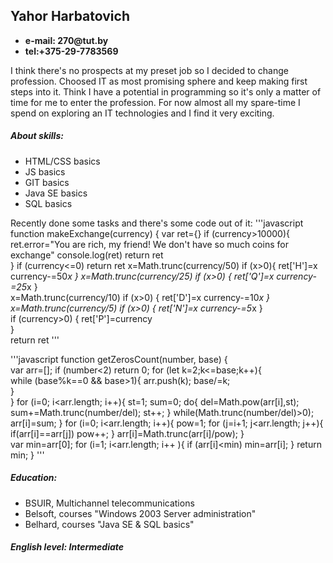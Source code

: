 ## Yahor Harbatovich

* __e-mail: 270@tut.by__
* __tel:+375-29-7783569__

I think there's no prospects at my preset job so I decided to change profession.
Choosed IT as most promising sphere and keep making first steps into it.
Think I have a potential in programming so it's only a matter of time for me to enter the profession.
For now almost all my spare-time I spend on exploring an IT technologies and I find it very exciting.

##### About skills:
* HTML/CSS basics
* JS basics
* GIT basics
* Java SE basics
* SQL basics

Recently done some tasks and there's some code out of it:
'''javascript
    function makeExchange(currency) {
    var ret={}
    if (currency>10000){
       ret.error="You are rich, my friend! We don't have so much coins for exchange"
       console.log(ret)
    return ret   
    }
    if (currency<=0) return ret
    x=Math.trunc(currency/50)
    if (x>0){
        ret['H']=x 
        currency-=50*x
    }
    x=Math.trunc(currency/25)
    if (x>0) {
        ret['Q']=x
        currency-=25*x
    }  
    x=Math.trunc(currency/10)
    if (x>0) {
        ret['D']=x
        currency-=10*x
    } 
    x=Math.trunc(currency/5)
    if (x>0) {
        ret['N']=x
        currency-=5*x
    }  
    if (currency>0) {
        ret['P']=currency      
    }  
    return ret
'''

'''javascript
function getZerosCount(number, base) {  
 var  arr=[];
 if (number<2) return 0;
for (let k=2;k<=base;k++){  
  while (base%k==0 && base>1){
    arr.push(k);
    base/=k;    
  }   
}
for (i=0; i<arr.length; i++){
  st=1;
  sum=0;
  do{
    del=Math.pow(arr[i],st);
    sum+=Math.trunc(number/del);
    st++;
    }
  while(Math.trunc(number/del)>0);
  arr[i]=sum; 
}
for (i=0; i<arr.length; i++){
  pow=1;
  for (j=i+1; j<arr.length; j++){
    if(arr[i]==arr[j]) pow++;
  }
  arr[i]=Math.trunc(arr[i]/pow);
}  
var min=arr[0];
for (i=1; i<arr.length; i++ ){
  if (arr[i]<min) min=arr[i];
} 
return min;
}
'''

##### Education:
* BSUIR, Multichannel telecommunications
* Belsoft, courses "Windows 2003 Server administration"
* Belhard, courses "Java SE & SQL basics"

##### English level: _Intermediate_

